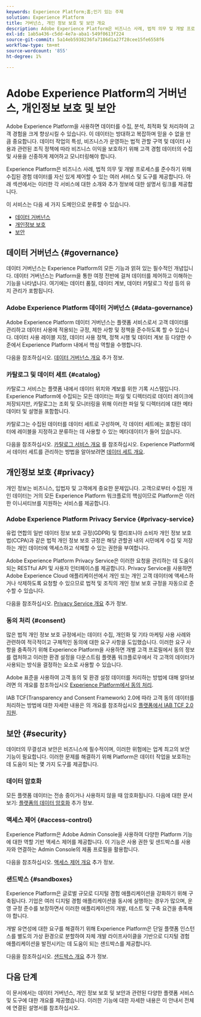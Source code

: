 ```yaml
---
keywords: Experience Platform;홈;인기 있는 주제
solution: Experience Platform
title: 거버넌스, 개인 정보 보호 및 보안 개요
description: Adobe Experience Platform은 비즈니스 사례, 법적 의무 및 개발 프로세스를 준수하기 위해 수집된 경험 데이터를 자신 있게 제어할 수 있는 몇 가지 서비스와 도구를 제공합니다.
exl-id: 1ab5a436-c5dd-4e7a-aba1-549f0613f224
source-git-commit: 5a14eb5938236fa7186d1a27f28cee15fe6558f6
workflow-type: tm+mt
source-wordcount: '855'
ht-degree: 1%

---
```


# Adobe Experience Platform의 거버넌스, 개인정보 보호 및 보안

Adobe Experience Platform을 사용하면 데이터를 수집, 분석, 최적화 및 처리하여 고객 경험을 크게 향상시킬 수 있습니다. 이 데이터는 방대하고 복잡하며 믿을 수 없을 만큼 중요합니다. 데이터 작업의 특성, 비즈니스가 운영하는 법적 관할 구역 및 데이터 사용과 관련된 조직 정책에 따라 비즈니스 이익을 보호하기 위해 고객 경험 데이터의 수집 및 사용을 신중하게 제어하고 모니터링해야 합니다.

Experience Platform은 비즈니스 사례, 법적 의무 및 개발 프로세스를 준수하기 위해 수집된 경험 데이터를 자신 있게 제어할 수 있는 여러 서비스 및 도구를 제공합니다. 아래 섹션에서는 이러한 각 서비스에 대한 소개와 추가 정보에 대한 설명서 링크를 제공합니다.

이 서비스는 다음 세 가지 도메인으로 분류할 수 있습니다.

* [데이터 거버넌스](#governance)
* [개인정보 보호](#privacy)
* [보안](#security)

## 데이터 거버넌스 {#governance}

데이터 거버넌스는 Experience Platform의 모든 기능과 얽혀 있는 필수적인 개념입니다. 데이터 거버넌스는 Platform을 통한 여정 전반에 걸쳐 데이터를 제어하고 이해하는 기능을 나타냅니다. 여기에는 데이터 품질, 데이터 계보, 데이터 카탈로그 작성 등의 유지 관리가 포함됩니다.

### Adobe Experience Platform 데이터 거버넌스 {#data-governance}

Adobe Experience Platform 데이터 거버넌스는 플랫폼 서비스로서 고객 데이터를 관리하고 데이터 사용에 적용되는 규정, 제한 사항 및 정책을 준수하도록 할 수 있습니다. 데이터 사용 레이블 지정, 데이터 사용 정책, 정책 시행 및 데이터 계보 등 다양한 수준에서 Experience Platform 내에서 핵심 역할을 수행합니다.

다음을 참조하십시오. [데이터 거버넌스 개요](../../data-governance/home.md) 추가 정보.

### 카탈로그 및 데이터 세트 {#catalog}

카탈로그 서비스는 플랫폼 내에서 데이터 위치와 계보를 위한 기록 시스템입니다. Experience Platform에 수집되는 모든 데이터는 파일 및 디렉터리로 데이터 레이크에 저장되지만, 카탈로그는 조회 및 모니터링을 위해 이러한 파일 및 디렉터리에 대한 메타데이터 및 설명을 포함합니다.

카탈로그는 수집된 데이터를 데이터 세트로 구성하며, 각 데이터 세트에는 포함된 데이터에 레이블을 지정하고 분류하는 데 사용할 수 있는 메타데이터가 들어 있습니다.

다음을 참조하십시오. [카탈로그 서비스 개요](../../catalog/home.md) 를 참조하십시오. Experience Platform에서 데이터 세트를 관리하는 방법을 알아보려면 [데이터 세트 개요](../../catalog/datasets/overview.md).

## 개인정보 보호 {#privacy}

개인 정보는 비즈니스, 입법자 및 고객에게 중요한 문제입니다. 고객으로부터 수집된 개인 데이터는 거의 모든 Experience Platform 워크플로의 핵심이므로 Platform은 이러한 이니셔티브를 지원하는 서비스를 제공합니다.

### Adobe Experience Platform Privacy Service {#privacy-service}

유럽 연합의 일반 데이터 정보 보호 규정(GDPR) 및 캘리포니아 소비자 개인 정보 보호법(CCPA)과 같은 법적 개인 정보 보호 규정은 해당 관할권 내의 시민에게 수집 및 저장하는 개인 데이터에 액세스하고 삭제할 수 있는 권한을 부여합니다.

Adobe Experience Platform Privacy Service은 이러한 요청을 관리하는 데 도움이 되는 RESTful API 및 사용자 인터페이스를 제공합니다. Privacy Service을 사용하면 Adobe Experience Cloud 애플리케이션에서 개인 또는 개인 고객 데이터에 액세스하거나 삭제하도록 요청할 수 있으므로 법적 및 조직의 개인 정보 보호 규정을 자동으로 준수할 수 있습니다.

다음을 참조하십시오. [Privacy Service 개요](../../privacy-service/home.md) 추가 정보.

### 동의 처리 {#consent}

많은 법적 개인 정보 보호 규정에서는 데이터 수집, 개인화 및 기타 마케팅 사용 사례와 관련하여 적극적이고 구체적인 동의에 대한 요구 사항을 도입했습니다. 이러한 요구 사항을 충족하기 위해 Experience Platform을 사용하면 개별 고객 프로필에서 동의 정보를 캡처하고 이러한 환경 설정을 다운스트림 플랫폼 워크플로우에서 각 고객의 데이터가 사용되는 방식을 결정하는 요소로 사용할 수 있습니다.

Adobe 표준을 사용하여 고객 동의 및 환경 설정 데이터를 처리하는 방법에 대해 알아보려면 의 개요를 참조하십시오 [Experience Platform에서 동의 처리](./consent/adobe/overview.md).

IAB TCF(Transparency and Consent Framework) 2.0에 따라 고객 동의 데이터를 처리하는 방법에 대한 자세한 내용은 의 개요를 참조하십시오 [플랫폼에서 IAB TCF 2.0 지원](./consent/iab/overview.md).

## 보안 {#security}

데이터의 무결성과 보안은 비즈니스에 필수적이며, 이러한 위험에는 업계 최고의 보안 기능이 필요합니다. 이러한 문제를 해결하기 위해 Platform은 데이터 작업을 보호하는 데 도움이 되는 몇 가지 도구를 제공합니다.

### 데이터 암호화

모든 플랫폼 데이터는 전송 중이거나 사용하지 않을 때 암호화됩니다. 다음에 대한 문서 보기: [플랫폼의 데이터 암호화](./encryption.md) 추가 정보.

### 액세스 제어 {#access-control}

Experience Platform은 Adobe Admin Console을 사용하여 다양한 Platform 기능에 대한 역할 기반 액세스 제어를 제공합니다. 이 기능은 사용 권한 및 샌드박스를 사용자와 연결하는 Admin Console의 제품 프로필을 활용합니다.

다음을 참조하십시오. [액세스 제어 개요](../../access-control/home.md) 추가 정보.

### 샌드박스 {#sandboxes}

Experience Platform은 글로벌 규모로 디지털 경험 애플리케이션을 강화하기 위해 구축됩니다. 기업은 여러 디지털 경험 애플리케이션을 동시에 실행하는 경우가 많으며, 운영 규정 준수를 보장하면서 이러한 애플리케이션의 개발, 테스트 및 구축 요건을 충족해야 합니다.

개발 유연성에 대한 요구를 해결하기 위해 Experience Platform은 단일 플랫폼 인스턴스를 별도의 가상 환경으로 분할하여 자체 개발 라이프사이클을 기반으로 디지털 경험 애플리케이션을 발전시키는 데 도움이 되는 샌드박스를 제공합니다.

다음을 참조하십시오. [샌드박스 개요](../../sandboxes/home.md) 추가 정보.

## 다음 단계

이 문서에서는 데이터 거버넌스, 개인 정보 보호 및 보안과 관련된 다양한 플랫폼 서비스 및 도구에 대한 개요를 제공했습니다. 이러한 기능에 대한 자세한 내용은 이 안내서 전체에 연결된 설명서를 참조하십시오.
